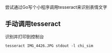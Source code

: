 尝试通过Go写个小程序调用tesseract来识别表情文字

## 手动调用tesseract
识别并打印到控制台
```shell
tesseract IMG_4426.JPG stdout -l chi_sim
```